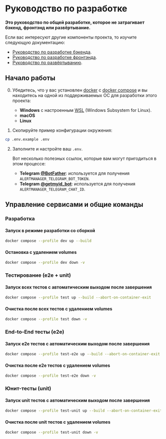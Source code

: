 # Руководство по разработке

**Это руководство по общей разработке, которое не затрагивает бэкенд, фронтэнд или развёртывание.**

Если вас интересуют другие компоненты проекта, то изучите следующую документацию:

- [Руководство по разработке бэкенда](../apps/backend/docs/CONTRIBUTING.md).
- [Руководство по разработке фронтэнда](../apps/frontend/docs/CONTRIBUTING.md).
- [Руководство по развёртыванию](DEPLOYMENT.md).

## Начало работы

0. Убедитесь, что у вас установлен [docker](https://www.docker.com/) c [docker compose](https://docs.docker.com/compose/) и вы находитесь на одной из поддерживаемых ОС для разработки этого проекта:

   - **Windows** с настроенным [WSL](https://learn.microsoft.com/ru-ru/windows/wsl/install) (Windows Subsystem for Linux).
   - **macOS**
   - **Linux**

1. Скопируйте пример конфигурации окружения:

```sh
cp .env.example .env
```

2. Заполните и настройте ваш `.env`.

   Вот несколько полезных ссылок, которые вам могут пригодиться в этом процессе:

   - **Telegram [@BotFather](https://t.me/BotFather)**: используется для получения `ALERTMANAGER_TELEGRAM_BOT_TOKEN`.
   - **Telegram [@getmyid_bot](https://t.me/getmyid_bot)**: используется для получения `ALERTMANAGER_TELEGRAM_CHAT_ID`.

## Управление сервисами и общие команды

### Разработка

#### Запуск в режиме разработки со сборкой

```sh
docker compose --profile dev up --build
```

#### Остановка с удалением volumes

```sh
docker compose --profile dev down -v
```

### Тестирование (e2e + unit)

#### Запуск всех тестов с автоматическим выходом после завершения

```sh
docker compose --profile test up --build --abort-on-container-exit
```

#### Очистка после всех тестов с удалением volumes

```sh
docker compose --profile test down -v
```

### End-to-End тесты (e2e)

#### Запуск e2e тестов с автоматическим выходом после завершения

```sh
docker compose --profile test-e2e up --build --abort-on-container-exit
```

#### Очистка после e2e тестов с удалением volumes

```sh
docker compose --profile test-e2e down -v
```

### Юнит-тесты (unit)

#### Запуск unit тестов с автоматическим выходом после завершения

```sh
docker compose --profile test-unit up --build --abort-on-container-exit
```

#### Очистка после unit тестов с удалением volumes

```sh
docker compose --profile test-unit down -v
```

